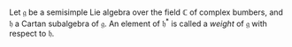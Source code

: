 Let $\mathfrak{g}$ be a semisimple Lie algebra over the field $\mathbb{C}$ of complex bumbers, and $\mathfrak{h}$ a Cartan subalgebra of $\mathfrak{g}$. An element of $\mathfrak{h}^*$ is called a *weight* of $\mathfrak{g}$ with respect to $\mathfrak{h}$.
